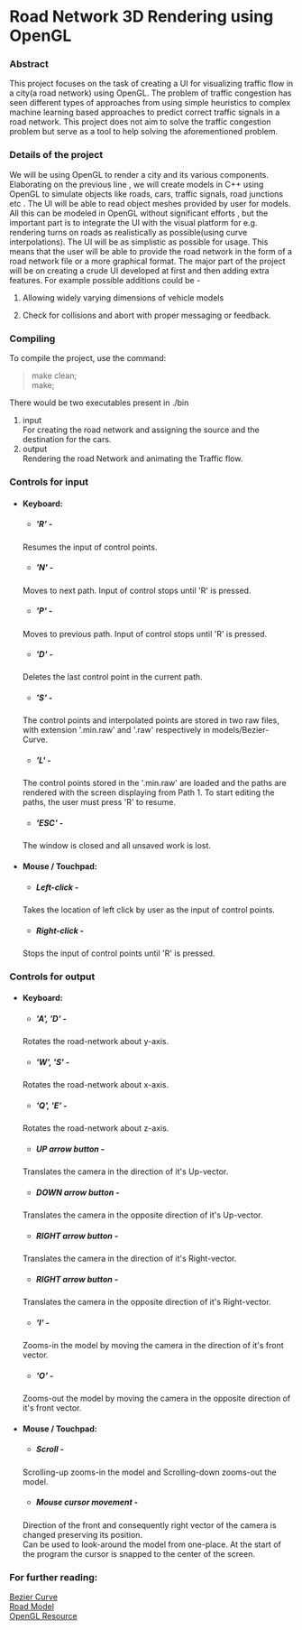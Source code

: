 # Road Network 3D Rendering using OpenGL

### Abstract

This project focuses on the task of creating a UI for visualizing traffic flow in a city(a road network) using OpenGL. The problem of traffic congestion has seen different types of approaches from using simple heuristics to complex machine learning based approaches to predict correct traffic signals in a road network. This project does not aim to solve the traffic congestion problem but serve as a tool to help solving the aforementioned problem.


### Details of the project

We will be using OpenGL to render a city and its various components. Elaborating on the previous line , we will create models in C++ using OpenGL to simulate objects like roads, cars, traffic signals, road junctions etc . The UI will be able to read object meshes provided by user for models. All this can be modeled in OpenGL without significant efforts , but the important part is to integrate the UI with the visual platform for e.g. rendering turns on roads as realistically as possible(using curve interpolations). The UI will be as simplistic as possible for usage. This means that the user will be able to provide the road network in the form of a road network file or a more graphical format. The major part of the project will be on creating a crude UI developed at first and then adding extra features. For example possible additions could be -

1. Allowing widely varying dimensions of vehicle models

2. Check for collisions and abort with proper messaging or feedback.


### Compiling

To compile the project, use the command:
> make clean;  
> make;

There would be two executables present in ./bin  
1. input  
  For creating the road network and assigning the source and the destination for the cars.
2. output  
  Rendering the road Network and animating the Traffic flow.


### Controls for input
* #### Keyboard:
  * ##### 'R' -
  Resumes the input of control points.
  * ##### 'N' -
  Moves to next path. Input of control stops until 'R' is pressed.
  * ##### 'P' -
  Moves to previous path. Input of control stops until 'R' is pressed.
  * ##### 'D' -
  Deletes the last control point in the current path.
  * ##### 'S' -
  The control points and interpolated points are stored in two raw files, with extension '.min.raw' and '.raw' respectively in models/Bezier-Curve.
  * ##### 'L' -
  The control points stored in the '.min.raw' are loaded and the paths are rendered with the screen displaying from Path 1.
  To start editing the paths, the user must press 'R' to resume.
  * ##### 'ESC' -
  The window is closed and all unsaved work is lost.
* #### Mouse / Touchpad:
  * ##### Left-click -
  Takes the location of left click by user as the input of control points.
  * ##### Right-click -
  Stops the input of control points until 'R' is pressed.

### Controls for output
* #### Keyboard:
  * ##### 'A', 'D' -
  Rotates the road-network about y-axis.
  * ##### 'W', 'S' -
  Rotates the road-network about x-axis.
  * ##### 'Q', 'E' -
  Rotates the road-network about z-axis.
  * ##### UP arrow button -
  Translates the camera in the direction of it's Up-vector.
  * ##### DOWN arrow button -
  Translates the camera in the opposite direction of it's Up-vector.
  * ##### RIGHT arrow button -
  Translates the camera in the direction of it's Right-vector.
  * ##### RIGHT arrow button -
  Translates the camera in the opposite direction of it's Right-vector.
  * ##### 'I' -
  Zooms-in the model by moving the camera in the direction of it's front vector.
  * ##### 'O' -
  Zooms-out the model by moving the camera in the opposite direction of it's front vector.
* #### Mouse / Touchpad:
  * ##### Scroll -
  Scrolling-up zooms-in the model and Scrolling-down zooms-out the model.
  * ##### Mouse cursor movement -
  Direction of the front and consequently right vector of the camera is changed preserving its position.  
  Can be used to look-around the model from one-place. At the start of the program the cursor is snapped to the center of the screen.


### For further reading:
[Bezier Curve](./src/Bezier-Curve)  
[Road Model](./src/Road-Model)  
[OpenGL Resource](./resources/Addison.Wesley.OpenGL.Programming.Guide.8th.Edition.Mar.2013.ISBN.0321773039.pdf)
